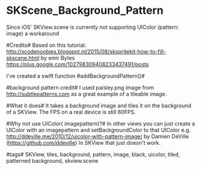 # SKScene_Background_Pattern
Since iOS' SKView.scene is currently not supporting UIColor (pattern: image) a workaround

#Credits#
Based on this tutorial:
http://xcodenoobies.blogspot.nl/2015/08/skspritekit-how-to-fill-skscene.html
by emir Bytes https://plus.google.com/102798309408233437491/posts

I've created a swift function #addBackgroundPattern()#

#background pattern credit#
I used paisley.png image from http://subtlepatterns.com as a great example of a tileable image.

#What it does#
It takes a background image and tiles it on the background of a SKView. The FPS on a real device is still 60FPS.

#Why not use UIColor( imagepattern)?#
In other views you can just create a UIColor with an imagepattern and setBackgroundColor to that UIColor
e.g. http://ddeville.me/2010/12/uicolor-with-pattern-image/ by Damien DeVille (https://github.com/ddeville) 
In SKView that just doesn't work.

#tags#
SKView, tiles, background, pattern, image, black, uicolor, tiled, patterned background, skview.scene
